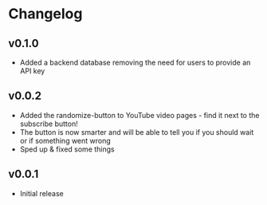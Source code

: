 # Changelog

## v0.1.0

- Added a backend database removing the need for users to provide an API key

## v0.0.2

- Added the randomize-button to YouTube video pages - find it next to the subscribe button!
- The button is now smarter and will be able to tell you if you should wait or if something went wrong
- Sped up & fixed some things

## v0.0.1

- Initial release